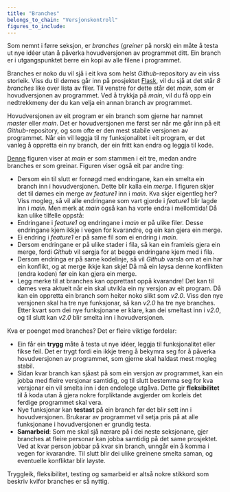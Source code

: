 ```yaml
---
title: "Branches"
belongs_to_chain: "Versjonskontroll"
figures_to_include:
---
```


Som nemnt i førre seksjon, er *branches* (*greiner* på norsk) ein måte å testa ut nye idéer utan å påverka hovudversjonen av programmet ditt. Ein branch er i utgangspunktet berre ein kopi av alle filene i programmet.

Branches er noko du vil sjå i eit kva som helst *Github*-repository av ein viss storleik. Viss du til dømes går inn på prosjektet [Flask](https://github.com/pallets/flask), vil du sjå at det står *8 branches* like over lista av filer. Til venstre for dette står det *main*, som er hovudversjonen av programmet. Ved å trykkja på *main*, vil du få opp ein nedtrekkmeny der du kan velja ein annan branch av programmet.

Hovudversjonen av eit program er ein branch som gjerne har namnet *master* eller *main*. Det er hovudversjonen me først ser når me går inn på eit *Github*-repository, og som ofte er den mest stabile versjonen av programmet. Når ein vil leggja til ny funksjonalitet i eit program, er det vanleg å oppretta ein ny branch, der ein fritt kan endra og leggja til kode.

[Denne](https://docs.github.com/assets/cb-2058/mw-1440/images/help/branches/pr-retargeting-diagram1.webp) figuren viser at *main* er som stammen i eit tre, medan andre branches er som greinar. Figuren viser også eit par andre ting:
* Dersom ein til slutt er fornøgd med endringane, kan ein smelta ein branch inn i hovudversjonen. Dette blir kalla ein *merge*. I figuren skjer det til dømes ein merge av *feature1* inn i *main*. Kva skjer eigentleg her? Viss mogleg, så vil alle endringane som vart gjorde i *feature1* blir lagde inn i *main*. Men merk at *main* også kan ha vorte endra i mellomtida! Då kan ulike tilfelle oppstå:
* Endringane i *feature1* og endringane i *main* er på ulike filer. Desse endringane kjem ikkje i vegen for kvarandre, og ein kan gjera ein merge.
* Ei endring i *feature1* er på same fil som ei endring i *main*.
* Dersom endringane er på ulike stader i fila, så kan ein framleis gjera ein merge, fordi *Github* vil sørgja for at begge endringane kjem med i fila.
* Dersom endringa er på same kodelinje, så vil *Github* varsla om at ein har ein konflikt, og at merge ikkje kan skje! Då må ein løysa denne konflikten (endra koden) før ein kan gjera ein merge.
* Legg merke til at branches kan opprettast oppå kvarandre! Det kan til dømes vera aktuelt når ein skal utvikla ein ny versjon av eit program. Då kan ein oppretta ein branch som heiter noko slikt som *v2.0*. Viss den nye versjonen skal ha tre nye funksjonar, så kan *v2.0* ha tre nye branches. Etter kvart som  dei nye funksjonane er klare, kan dei smeltast inn i *v2.0*, og til slutt kan *v2.0* blir smelta inn i hovudversjonen.

Kva er poenget med branches? Det er fleire viktige fordelar:
* Ein får ein **trygg** måte å testa ut nye idéer, leggja til funksjonalitet eller fikse feil. Det er trygt fordi ein ikkje treng å bekymra seg for å påverka hovudversjonen av programmet, som gjerne skal haldast mest mogleg stabil.
* Sidan kvar branch kan sjåast på som ein versjon av programmet, kan ein jobba med fleire versjonar samtidig, og til slutt bestemma seg for kva versjonar ein vil smelta inn i den endelege utgåva. Dette gir **fleksibilitet** til å koda utan å gjera nokre forpliktande avgjerder om korleis det ferdige programmet skal vera.
* Nye funksjonar kan **testast** på ein branch før det blir sett inn i hovudversjonen. Brukarar av programmet vil setja pris på at alle funksjonane i hovudversjonen er grundig testa.
* **Samarbeid**: Som me skal sjå nærare på i dei neste seksjonane, gjer branches at fleire personar kan jobba samtidig på det same prosjektet. Ved at kvar person jobbar på kvar sin branch, unngår ein å komma i vegen for kvarandre. Til slutt blir dei ulike greinene smelta saman, og eventuelle konfliktar blir løyste.

Tryggleik, fleksibilitet, testing og samarbeid er altså nokre stikkord som beskriv kvifor branches er så nyttig.

